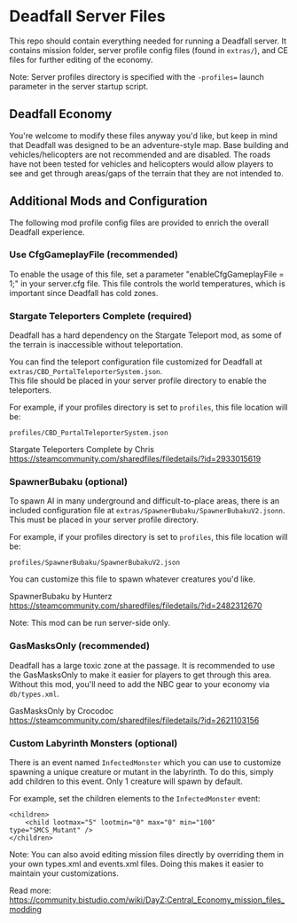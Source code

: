 # Deadfall Server Files

This repo should contain everything needed for running a Deadfall server.  It contains mission folder,
server profile config files (found in `extras/`), and CE files for further editing of the economy.

Note: Server profiles directory is specified with the `-profiles=` launch parameter in the server startup
script.

## Deadfall Economy 

You're welcome to modify these files anyway you'd like, but keep in mind that Deadfall was designed
to be an adventure-style map.  Base building and vehicles/helicopters are not recommended and are disabled.
The roads have not been tested for vehicles and helicopters would allow players to see and get through 
areas/gaps of the terrain that they are not intended to.

## Additional Mods and Configuration

The following mod profile config files are provided to enrich the overall Deadfall experience.

### Use CfgGameplayFile (recommended)

To enable the usage of this file, set a parameter "enableCfgGameplayFile = 1;" in your server.cfg file.  This
file controls the world temperatures, which is important since Deadfall has cold zones.

### Stargate Teleporters Complete (required)

Deadfall has a hard dependency on the Stargate Teleport mod, as some of the terrain is inaccessible without
teleportation.

You can find the teleport configuration file customized for Deadfall at `extras/CBD_PortalTeleporterSystem.json`.  
This file should be placed in your server profile directory to enable the teleporters.

For example, if your profiles directory is set to `profiles`, this file location will be:

```
profiles/CBD_PortalTeleporterSystem.json
```

Stargate Teleporters Complete by Chris
https://steamcommunity.com/sharedfiles/filedetails/?id=2933015619

### SpawnerBubaku (optional)

To spawn AI in many underground and difficult-to-place areas, there is an included configuration file at
`extras/SpawnerBubaku/SpawnerBubakuV2.jsonn`.  This must be placed in your server profile directory.

For example, if your profiles directory is set to `profiles`, this file location will be:

```
profiles/SpawnerBubaku/SpawnerBubakuV2.json
```

You can customize this file to spawn whatever creatures you'd like.

SpawnerBubaku by Hunterz
https://steamcommunity.com/sharedfiles/filedetails/?id=2482312670

Note: This mod can be run server-side only.

### GasMasksOnly (recommended)

Deadfall has a large toxic zone at the passage.  It is recommended to use the GasMasksOnly to make it
easier for players to get through this area.  Without this mod, you'll need to add the NBC gear to your
economy via `db/types.xml`.

GasMasksOnly by Crocodoc
https://steamcommunity.com/sharedfiles/filedetails/?id=2621103156


### Custom Labyrinth Monsters (optional)

There is an event named `InfectedMonster` which you can use to customize spawning a unique creature or
mutant in the labyrinth.  To do this, simply add children to this event.  Only 1 creature will spawn by default.

For example, set the children elements to the `InfectedMonster` event:

```
<children>
    <child lootmax="5" lootmin="0" max="0" min="100" type="SMCS_Mutant" />
</children>
```

Note: You can also avoid editing mission files directly by overriding them in your own types.xml and events.xml
files.  Doing this makes it easier to maintain your customizations.

Read more: https://community.bistudio.com/wiki/DayZ:Central_Economy_mission_files_modding
